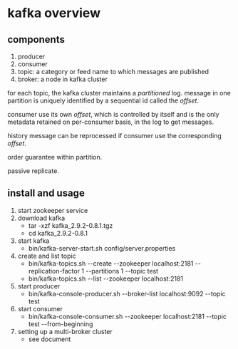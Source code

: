 # kafka overview
## components
1. producer
2. consumer
3. topic: a category or feed name to which messages are published
4. broker: a node in kafka cluster

for each topic, the kafka cluster maintains a _partitioned_ log. message in one partition is uniquely identified by a sequential id called the _offset_.

consumer use its own _offset_, which is controlled by itself and is the only metadata retained on per-consumer basis, in the log to get messages.

history message can be reprocessed if consumer use the corresponding _offset_.

order guarantee within partition.

passive replicate.

## install and usage
1. start zookeeper service
2. download kafka
    * tar -xzf kafka_2.9.2-0.8.1.tgz
    * cd kafka_2.9.2-0.8.1
3. start kafka
    * bin/kafka-server-start.sh config/server.properties
4. create and list topic
    * bin/kafka-topics.sh --create --zookeeper localhost:2181 --replication-factor 1 --partitions 1 --topic test
    * bin/kafka-topics.sh --list --zookeeper localhost:2181
5. start producer
    * bin/kafka-console-producer.sh --broker-list localhost:9092 --topic test
6. start consumer
    * bin/kafka-console-consumer.sh --zookeeper localhost:2181 --topic test --from-beginning
7. setting up a multi-broker cluster
    * see document

